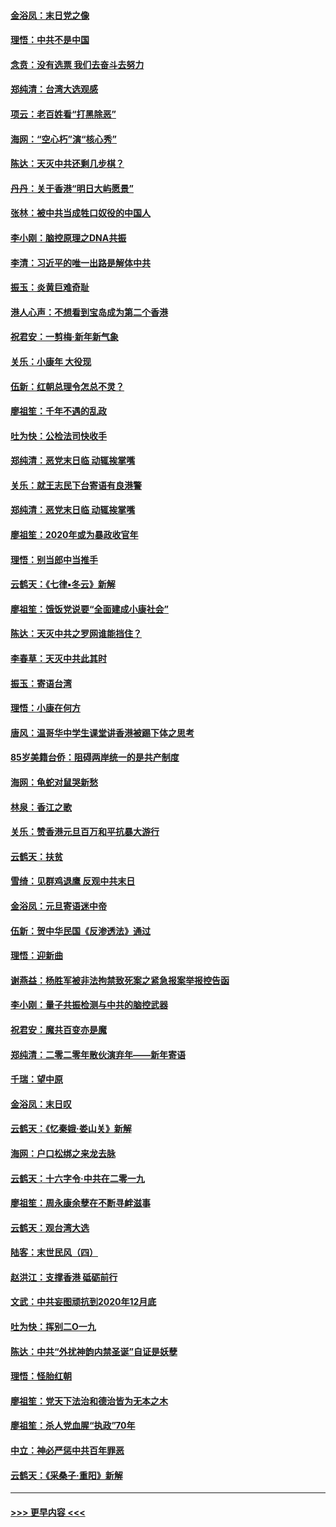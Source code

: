 #### [金浴凤：末日党之像](../pages/nsc993/n11787475.md?t=01122244) 
#### [理悟：中共不是中国](../pages/nsc993/n11787463.md?t=01122244) 
#### [念贲：没有选票  我们去奋斗去努力](../pages/nsc993/n11787398.md?t=01122244) 
#### [郑纯清：台湾大选观感](../pages/nsc993/n11786210.md?t=01122244) 
#### [项云：老百姓看“打黑除恶”](../pages/nsc993/n11785398.md?t=01122244) 
#### [海网：“空心朽”演“核心秀”](../pages/nsc993/n11783874.md?t=01122244) 
#### [陈达：天灭中共还剩几步棋？](../pages/nsc993/n11783719.md?t=01122244) 
#### [丹丹：关于香港“明日大屿愿景”](../pages/nsc993/n11783273.md?t=01122244) 
#### [张林：被中共当成牲口奴役的中国人](../pages/nsc993/n11782397.md?t=01122244) 
#### [李小刚：脑控原理之DNA共振](../pages/nsc993/n11780962.md?t=01122244) 
#### [李清：习近平的唯一出路是解体中共](../pages/nsc993/n11780866.md?t=01122244) 
#### [振玉：炎黄巨难奇耻](../pages/nsc993/n11779632.md?t=01122244) 
#### [港人心声：不想看到宝岛成为第二个香港](../pages/nsc993/n11778817.md?t=01122244) 
#### [祝君安：一剪梅‧新年新气象](../pages/nsc993/n11776340.md?t=01122244) 
#### [关乐：小康年 大役现](../pages/nsc993/n11774213.md?t=01122244) 
#### [伍新：红朝总理令怎总不灵？](../pages/nsc993/n11770813.md?t=01122244) 
#### [廖祖笙：千年不遇的乱政](../pages/nsc993/n11770373.md?t=01122244) 
#### [吐为快：公检法司快收手](../pages/nsc993/n11770359.md?t=01122244) 
#### [郑纯清：恶党末日临 动辄挨掌嘴](../pages/nsc993/n11769912.md?t=01122244) 
#### [关乐：就王志民下台寄语有良港警](../pages/nsc993/n11769903.md?t=01122244) 
#### [郑纯清：恶党末日临 动辄挨掌嘴](../pages/nsc993/n11769356.md?t=01122244) 
#### [廖祖笙：2020年或为暴政收官年](../pages/nsc993/n11768216.md?t=01122244) 
#### [理悟：别当郎中当推手](../pages/nsc993/n11768243.md?t=01122244) 
#### [云鹤天：《七律▪冬云》新解](../pages/nsc993/n11768204.md?t=01122244) 
#### [廖祖笙：饿饭党说要“全面建成小康社会”](../pages/nsc993/n11767482.md?t=01122244) 
#### [陈达：天灭中共之罗网谁能挡住？](../pages/nsc993/n11767465.md?t=01122244) 
#### [李春草：天灭中共此其时](../pages/nsc993/n11767452.md?t=01122244) 
#### [振玉：寄语台湾](../pages/nsc993/n11767432.md?t=01122244) 
#### [理悟：小康在何方](../pages/nsc993/n11767394.md?t=01122244) 
#### [唐风：温哥华中学生课堂讲香港被踢下体之思考](../pages/nsc993/n11766848.md?t=01122244) 
#### [85岁美籍台侨：阻碍两岸统一的是共产制度](../pages/nsc993/n11765043.md?t=01122244) 
#### [海网：龟蛇对鼠哭新愁](../pages/nsc993/n11764895.md?t=01122244) 
#### [林泉：香江之歌](../pages/nsc993/n11764415.md?t=01122244) 
#### [关乐：赞香港元旦百万和平抗暴大游行](../pages/nsc993/n11764382.md?t=01122244) 
#### [云鹤天：扶贫](../pages/nsc993/n11764245.md?t=01122244) 
#### [雪绮：见群鸡退鹰  反观中共末日](../pages/nsc993/n11762112.md?t=01122244) 
#### [金浴凤：元旦寄语迷中帝](../pages/nsc993/n11761788.md?t=01122244) 
#### [伍新：贺中华民国《反渗透法》通过](../pages/nsc993/n11761994.md?t=01122244) 
#### [理悟：迎新曲](../pages/nsc993/n11761152.md?t=01122244) 
#### [谢燕益：杨胜军被非法拘禁致死案之紧急报案举报控告函](../pages/nsc993/n11756134.md?t=01122244) 
#### [李小刚：量子共振检测与中共的脑控武器](../pages/nsc993/n11754518.md?t=01122244) 
#### [祝君安：魔共百变亦是魔](../pages/nsc993/n11754469.md?t=01122244) 
#### [郑纯清：二零二零年散伙演弃年——新年寄语](../pages/nsc993/n11754195.md?t=01122244) 
#### [千瑞：望中原](../pages/nsc993/n11754159.md?t=01122244) 
#### [金浴凤：末日叹](../pages/nsc993/n11752359.md?t=01122244) 
#### [云鹤天：《忆秦娥‧娄山关》新解](../pages/nsc993/n11752348.md?t=01122244) 
#### [海网：户口松绑之来龙去脉](../pages/nsc993/n11752328.md?t=01122244) 
#### [云鹤天：十六字令‧中共在二零一九](../pages/nsc993/n11752305.md?t=01122244) 
#### [廖祖笙：周永康余孽在不断寻衅滋事](../pages/nsc993/n11751013.md?t=01122244) 
#### [云鹤天：观台湾大选](../pages/nsc993/n11751007.md?t=01122244) 
#### [陆客：末世民风（四）](../pages/nsc993/n11749203.md?t=01122244) 
#### [赵洪江：支撑香港 砥砺前行](../pages/nsc993/n11748482.md?t=01122244) 
#### [文武：中共妄图顽抗到2020年12月底](../pages/nsc993/n11748446.md?t=01122244) 
#### [吐为快：挥别二O一九](../pages/nsc993/n11748411.md?t=01122244) 
#### [陈达：中共“外扰神韵内禁圣诞”自证是妖孽](../pages/nsc993/n11748226.md?t=01122244) 
#### [理悟：怪胎红朝](../pages/nsc993/n11748206.md?t=01122244) 
#### [廖祖笙：党天下法治和德治皆为无本之木](../pages/nsc993/n11748135.md?t=01122244) 
#### [廖祖笙：杀人党血腥“执政”70年](../pages/nsc993/n11745144.md?t=01122244) 
#### [中立：神必严惩中共百年罪恶](../pages/nsc993/n11744970.md?t=01122244) 
#### [云鹤天：《采桑子‧重阳》新解](../pages/nsc993/n11744948.md?t=01122244) 

----
#### [ >>> 更早内容 <<< ](../indexes/nsc993-earlier.md)
